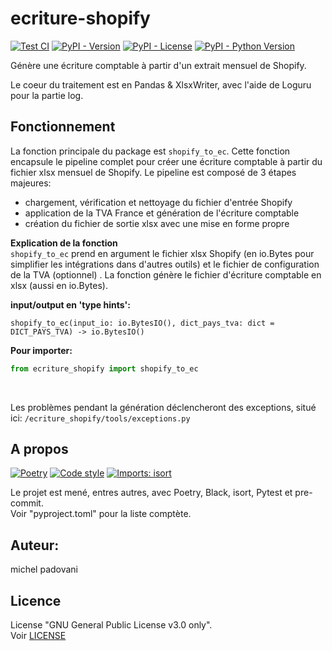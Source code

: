 # ecriture-shopify

[![Test CI](https://github.com/michelpado/ecriture-shopify/actions/workflows/test_source_code.yml/badge.svg)](https://github.com/michelpado/ecriture-shopify/actions/workflows/test_source_code.yml)
[![PyPI - Version](https://img.shields.io/pypi/v/ecriture-shopify?label=Latest%20release&color=41B3FF)](https://pypi.org/project/ecriture-shopify/)
[![PyPI - License](https://img.shields.io/pypi/l/ecriture-shopify?color=EEEEEE)](https://github.com/michelpado/ecriture-shopify/blob/master/LICENSE)
[![PyPI - Python Version](https://img.shields.io/pypi/pyversions/ecriture-shopify?color=F67280)](https://pypi.org/project/ecriture-shopify/)


Génère une écriture comptable à partir d'un extrait mensuel de Shopify.<br>

Le coeur du traitement est en Pandas & XlsxWriter, avec l'aide de Loguru pour la partie log.


## Fonctionnement
La fonction principale du package est `shopify_to_ec`. Cette fonction encapsule le pipeline complet pour créer une écriture comptable à partir du fichier xlsx mensuel de Shopify. Le pipeline est composé de 3 étapes majeures:
* chargement, vérification et nettoyage du fichier d'entrée Shopify
* application de la TVA France et génération de l'écriture comptable
* création du fichier de sortie xlsx avec une mise en forme propre

**Explication de la fonction**<br>
`shopify_to_ec` prend en argument le fichier xlsx Shopify (en io.Bytes pour simplifier les intégrations dans d'autres outils) et le fichier de configuration de la TVA (optionnel) . La fonction génère le fichier d'écriture comptable en xlsx (aussi en io.Bytes).

**input/output en 'type hints':**<br>
```
shopify_to_ec(input_io: io.BytesIO(), dict_pays_tva: dict = DICT_PAYS_TVA) -> io.BytesIO()
```

**Pour importer:**<br>
```python
from ecriture_shopify import shopify_to_ec
```
<br>

Les problèmes pendant la génération déclencheront des exceptions, situé ici: `/ecriture_shopify/tools/exceptions.py`
<br>


## A propos
[![Poetry](https://img.shields.io/endpoint?url=https://python-poetry.org/badge/v0.json)](https://python-poetry.org/)
[![Code style](https://img.shields.io/badge/code%20style-black-000000.svg)](https://github.com/psf/black)
[![Imports: isort](https://img.shields.io/badge/%20imports-isort-%231674b1?style=flat&labelColor=ef8336)](https://pycqa.github.io/isort/)

Le projet est mené, entres autres, avec Poetry, Black, isort, Pytest et pre-commit.<br> Voir "pyproject.toml" pour la liste comptète.


## Auteur:
michel padovani


## Licence
License "GNU General Public License v3.0 only".<br>
Voir [LICENSE](https://github.com/michelpado/ecriture-shopify/blob/master/LICENSE)
